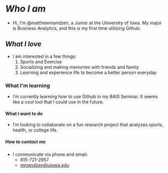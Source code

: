 # ***Who I am***
- Hi, I’m @matthewmandzen, a Junior at the University of Iowa. My major is Business Analytics, and this is my first time utilizing Github.
## *What I love*
- I am interested in a few things:
  1. Sports and Exercise
  2. Socializing and making memories with friends and family
  3. Learning and experience life to become a better person everyday
### What I'm learning
- I’m currently learning how to use Github in my BAIS Seminar. It seems like a cool tool that I could use in the future. 
#### What I want to do
- I’m looking to collaborate on a fun research project that analyzes sports, health, or college life.
##### How to contact me
- I communicate via phone and email:
    - 815-721-2957
    - mmandzen@uiowa.edu
    
